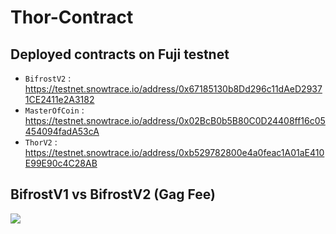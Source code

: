 # Thor-Contract

## Deployed contracts on Fuji testnet
- `BifrostV2` :     &nbsp; &nbsp; &nbsp; &nbsp; &nbsp; &nbsp; &nbsp; &nbsp;  https://testnet.snowtrace.io/address/0x67185130b8Dd296c11dAeD29371CE2411e2A3182
- `MasterOfCoin` : &nbsp;  &nbsp; &nbsp;   https://testnet.snowtrace.io/address/0x02BcB0b5B80C0D24408ff16c05454094fadA53cA
- `ThorV2` :     &nbsp; &nbsp; &nbsp; &nbsp; &nbsp; &nbsp; &nbsp; &nbsp; &nbsp;   https://testnet.snowtrace.io/address/0xb529782800e4a0feac1A01aE410E99E90c4C28AB



## BifrostV1 vs BifrostV2 (Gag Fee)
<img src='result1.jpeg'>